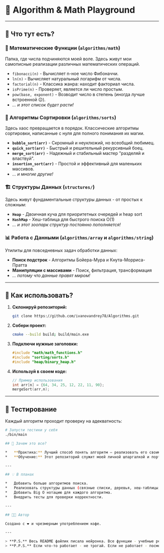 # 🧠 Algorithm & Math Playground

---

## 📁 Что тут есть?

### 🔢 Математические Функции (`algorithms/math`)
Папка, где числа подчиняются моей воле. Здесь живут мои самописные реализации различных математических операций.

*   `fibonacci(n)` - Вычисляет n-ное число Фибоначчи.
*   `ln(n)` - Вычисляет натуральный логарифм от числа.
*   `factorial(n)` - Классика жанра: находит факториал числа.
*   `isPrime(n)` - Проверяет, является ли число простым.
*   `pow(base, exponent)` - Возводит число в степень (иногда лучше встроенной 😉).
*   *... и этот список будет расти!*

### 🔄 Алгоритмы Сортировки (`algorithms/sorts`)
Здесь хаос превращается в порядок. Классические алгоритмы сортировки, написанные с нуля для полного понимания их магии.

*   **`bubble_sort(arr)`** - Скромный и неуклюжий, но всеобщий любимец.
*   **`quick_sort(arr)`** - Быстрый и решительный рекурсивный боец.
*   **`merge_sort(arr)`** - Надежный и стабильный мастер "разделяй и властвуй".
*   **`insertion_sort(arr)`** - Простой и эффективный для маленьких массивов.
*   *... и многие другие!*

### 🏗️ Структуры Данных (`structures/`)
Здесь живут фундаментальные структуры данных - от простых к сложным:

*   **`Heap`** - Двоичная куча для приоритетных очередей и heap sort
*   **`HashMap`** - Хеш-таблица для быстрого поиска O(1)
*   *... и этот зоопарк структур постоянно пополняется!*

### 📊 Работа с Данными (`algorithms/array` и `algorithms/string`)
Утилиты для повседневных задач обработки данных:

*   **Поиск подстрок** - Алгоритмы Бойера-Мура и Кнута-Морриса-Пратта
*   **Манипуляции с массивами** - Поиск, фильтрация, трансформация
*   *... потому что данные правят миром!*

---

## 🚀 Как использовать?

1.  **Склонируй репозиторий:**
    ```bash
    git clone https://github.com/ivanovandrey78/Algorithms.git
    ```
2.  **Собери проект:**
    ```bash
    cmake --build build; build/main.exe
    ```
3.  **Подключи нужные заголовки:**
    ```cpp
    #include "math/math_functions.h"
    #include "sorting/sorts.h" 
    #include "heap/binary_heap.h"
    ```
4.  **Используй в своем коде:**
    ```cpp
    // Пример использования
    int arr[n] = {64, 34, 25, 12, 22, 11, 90};
    mergeSort(arr,n);
    
    ```

---

## 🧪 Тестирование
Каждый алгоритм проходит проверку на адекватность:
```bash
# Запусти тестики у себя
./bin/main

## 🤔 Зачем это все?

*   **Практика:** Лучший способ понять алгоритм — реализовать его своими руками.
*   **Обучение:** Этот репозиторий служит моей личной шпаргалкой и портфолио.

---

## 💡 В планах

*   Добавить больше алгоритмов поиска.
*   Реализовать структуры данных (связные списки, деревья, хеш-таблицы, которые кстати уже есть). 
*   Добавить Big O нотацию для каждого алгоритма.
*   Внедрить тесты для проверки корректности.

---

## 👨‍💻 Автор

Создано с ❤️ и чрезмерным употреблением кофе.

---

> **P.S.** Весь README файлик писала нейронка. Все функции - учебные реализации, пользуйтесь аккуратно. 
> **P.P.S.** Если что-то работает - не трогай. Если не работает - посмотри в отладчике. Если и так непонятно - завари кофе ☕. Кофе обычно помогает...